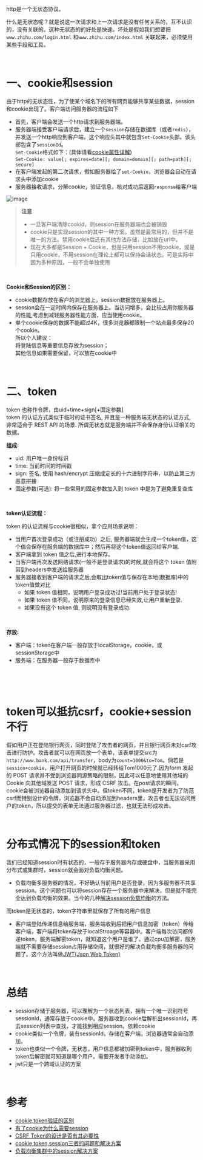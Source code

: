 
http是一个无状态协议。

什么是无状态呢？就是说这一次请求和上一次请求是没有任何关系的，互不认识的，没有关联的。这种无状态的的好处是快速。坏处是假如我们想要把 `www.zhihu.com/login.html` 和`www.zhihu.com/index.html` 关联起来，必须使用某些手段和工具。

<br>

# 一、cookie和session

由于http的无状态性，为了使某个域名下的所有网页能够共享某些数据，session和cookie出现了。客户端访问服务器的流程如下

- 首先，客户端会发送一个http请求到服务器端。<br>
- 服务器端接受客户端请求后，建立一个`session`存储在数据库（或者`redis`），并发送一个http响应到客户端，这个响应头其中就包含`Set-Cookie`头部。该头部包含了`sessionId`。<br>
  `Set-Cookie`格式如下：(具体请看[cookie属性详解](https://github.com/Vuact/Blog/blob/main/base/http/cookie%E5%B1%9E%E6%80%A7%E8%AF%A6%E8%A7%A3.md))<br>
  `Set-Cookie: value[; expires=date][; domain=domain][; path=path][; secure]` <br>
- 在客户端发起的第二次请求，假如服务器给了`set-Cookie`，浏览器会自动在请求头中添加cookie<br>
- 服务器接收请求，分解cookie，验证信息，核对成功后返回`response`给客户端

![image](https://user-images.githubusercontent.com/74364990/109837335-07981e80-7c80-11eb-9be3-be5add3882b2.png)

>**注意**
>- 一旦客户端清除cookid，则session在服务器端也会被销毁
>- cookie只是实现session的其中一种方案。虽然是最常用的，但并不是唯一的方法。禁用cookie后还有其他方法存储，比如放在url中。
>- 现在大多都是Session + Cookie，但是只用session不用cookie，或是只用cookie，不用session在理论上都可以保持会话状态。可是实际中因为多种原因，一般不会单独使用

<br>

**Cookie和Session的区别：**

- cookie数据存放在客户的浏览器上，session数据放在服务器上。
- session会在一定时间内保存在服务器上。当访问增多，会比较占用你服务器的性能,考虑到减轻服务器性能方面，应当使用cookie。
- 单个cookie保存的数据不能超过4K，很多浏览器都限制一个站点最多保存20个cookie。<br>
  所以个人建议：<br>
  将登陆信息等重要信息存放为session；<br>
  其他信息如果需要保留，可以放在cookie中


<br>

# 二、token

token 也称作令牌，由uid+time+sign[+固定参数]<br>
token 的认证方式类似于临时的证书签名, 并且是一种服务端无状态的认证方式, 非常适合于 REST API 的场景. 所谓无状态就是服务端并不会保存身份认证相关的数据。

**组成:**

- uid: 用户唯一身份标识
- time: 当前时间的时间戳
- sign: 签名, 使用 hash/encrypt 压缩成定长的十六进制字符串，以防止第三方恶意拼接
- 固定参数(可选): 将一些常用的固定参数加入到 token 中是为了避免重复查库

<br>

**token认证流程：** 

token 的认证流程与cookie很相似，拿个应用场景说明：

- 当用户首次登录成功（或注册成功）之后, 服务器端就会生成一个token值，这个值会保存在服务端的数据库中；然后再将这个token值返回给客户端.
- 客户端拿到 token 值之后,进行本地保存。
- 当客户端再次发送网络请求(一般不是登录请求)的时候,就会将这个 token 值附带到headers中发送给服务器
- 服务器接收到客户端的请求之后,会取出token值与保存在本地(数据库)中的token值做对比
  - 如果 token 值相同，说明用户登录成功过!当前用户处于登录状态!
  - 如果 token 值不同，说明原来的登录信息已经失效,让用户重新登录.
  - 如果没有这个 token 值, 则说明没有登录成功.
  
<br>

**存放:**

- 客户端：token在客户端一般存放于localStorage，cookie，或sessionStorage中
- 服务端：在服务器一般存于数据库中


<br><br><br>

# token可以抵抗csrf，cookie+session不行

假如用户正在登陆银行网页，同时登陆了攻击者的网页，并且银行网页未对csrf攻击进行防护。攻击者就可以在网页放一个表单，该表单提交src为`http://www.bank.com/api/transfer`，body为`count=1000&to=Tom`。倘若是`session+cookie`，用户打开网页的时候就已经转给Tom1000元了.因为form 发起的 POST 请求并不受到浏览器同源策略的限制，因此可以任意地使用其他域的 Cookie 向其他域发送 POST 请求，形成 CSRF 攻击。在post请求的瞬间，cookie会被浏览器自动添加到请求头中。但token不同，token是开发者为了防范csrf而特别设计的令牌，浏览器不会自动添加到headers里，攻击者也无法访问用户的token，所以提交的表单无法通过服务器过滤，也就无法形成攻击。

<br>

# 分布式情况下的session和token

我们已经知道session时有状态的，一般存于服务器内存或硬盘中，当服务器采用分布式或集群时，session就会面对负载均衡问题。

- 负载均衡多服务器的情况，不好确认当前用户是否登录，因为多服务器不共享session。这个问题也可以将session存在一个服务器中来解决，但是就不能完全达到负载均衡的效果。当今的几种[解决session负载均衡](https://blog.51cto.com/zhibeiwang/1965018)的方法。

而token是无状态的，token字符串里就保存了所有的用户信息

- 客户端登陆传递信息给服务端，服务端收到后把用户信息加密（token）传给客户端，客户端将token存放于localStroage等容器中。客户端每次访问都传递token，服务端解密token，就知道这个用户是谁了。通过cpu加解密，服务端就不需要存储session占用存储空间，就很好的解决负载均衡多服务器的问题了。这个方法叫做[JWT(Json Web Token)](https://github.com/Vuact/Blog/blob/main/base/http/%E6%B5%85%E8%B0%88JWT.md)

<br>

# 总结

- session存储于服务器，可以理解为一个状态列表，拥有一个唯一识别符号sessionId，通常存放于cookie中。服务器收到cookie后解析出sessionId，再去session列表中查找，才能找到相应session。依赖cookie
- cookie类似一个令牌，装有sessionId，存储在客户端，浏览器通常会自动添加。
- token也类似一个令牌，无状态，用户信息都被加密到token中，服务器收到token后解密就可知道是哪个用户。需要开发者手动添加。
- jwt只是一个跨域认证的方案

<br>

# 参考

- [cookie,token验证的区别](https://www.jianshu.com/p/c33f5777c2eb)
- [有了cookie为什么需要session](https://segmentfault.com/q/1010000016504003)
- [CSRF Token的设计是否有其必要性](https://segmentfault.com/q/1010000000713614)
- [cookie,token,session三者的问题和解决方案](https://junyiseo.com/php/757.html)
- [负载均衡集群中的session解决方案](https://blog.51cto.com/zhibeiwang/1965018)


